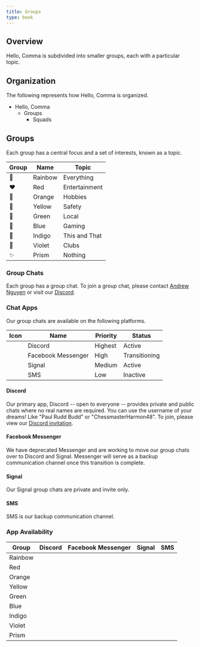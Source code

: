 ```yaml
---
title: Groups
type: book
---
```


## Overview

Hello, Comma is subdivided into smaller groups, each with a particular topic.

## Organization

The following represents how Hello, Comma is organized.

- Hello, Comma
  - Groups
    - Squads

## Groups

Each group has a central focus and a set of interests, known as a topic.

| Group | Name    | Topic         |
| ----- | ------- | ------------- |
| 🌈    | Rainbow | Everything    |
| ❤️    | Red     | Entertainment |
| 🧡    | Orange  | Hobbies       |
| 💛    | Yellow  | Safety        |
| 💚    | Green   | Local         |
| 💙    | Blue    | Gaming        |
| 💜    | Indigo  | This and That |
| 💜    | Violet  | Clubs         |
| ✨    | Prism   | Nothing       |

### Group Chats

Each group has a group chat. To join a group chat, please contact [Andrew Nguyen](/author/andrew-nguyen) or visit our [Discord](/invite/discord).

### Chat Apps

Our group chats are available on the following platforms.

| Icon                                      | Name               | Priority | Status        |
| ----------------------------------------- | ------------------ | -------- | ------------- |
| <i class="fab fa-discord"></i>            | Discord            | Highest  | Active        |
| <i class="fab fa-facebook-messenger"></i> | Facebook Messenger | High     | Transitioning |
| <i class="fas fa-signal"></i>             | Signal             | Medium   | Active        |
| <i class="fas fa-sms"></i>                | SMS                | Low      | Inactive      |

#### Discord

Our primary app, Discord -- open to everyone -- provides private and public chats where no real names are required. You can use the username of your dreams! Like "Paul Rudd Budd" or "ChessmasterHarmon48". To join, please view our [Discord invitation](/invite/discord).

#### Facebook Messenger

We have deprecated Messenger and are working to move our group chats over to Discord and Signal. Messenger will serve as a backup communication channel once this transition is complete.

#### Signal

Our Signal group chats are private and invite only.

#### SMS

SMS is our backup communication channel.

### App Availability

| Group   | Discord                            | Facebook Messenger                        | Signal                        | SMS                             |
| ------- | ---------------------------------- | ----------------------------------------- | ----------------------------- | ------------------------------- |
| Rainbow | <i class="fab fa-discord"></i>     | <i class="fab fa-facebook-messenger"></i> | <i class="fas fa-signal"></i> |                                 |
| Red     | <i class="fab fa-discord"></i>     |                                           |                               |                                 |
| Orange  | <i class="fab fa-discord"></i>     |                                           |                               |                                 |
| Yellow  | <i class="fab fa-discord"></i></i> | <i class="fab fa-facebook-messenger">     | <i class="fas fa-signal">     | </i> <i class="fas fa-sms"></i> |
| Green   | <i class="fab fa-discord"></i>     |                                           |                               |                                 |
| Blue    | <i class="fab fa-discord"></i>     | <i class="fab fa-facebook-messenger"></i> |                               |                                 |
| Indigo  | <i class="fab fa-discord"></i>     |                                           |                               |                                 |
| Violet  | <i class="fab fa-discord"></i>     |                                           |                               |                                 |
| Prism   | <i class="fab fa-discord"></i>     |                                           |                               |                                 |
